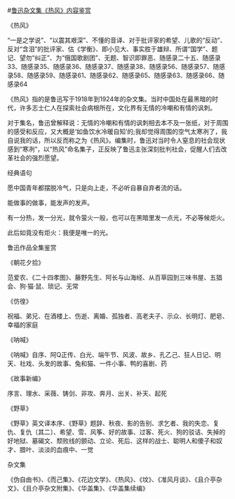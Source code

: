 #[鲁迅杂文集《热风》内容鉴赏](https://www.vrrw.net/wx/10125.html)

《热风》

“一是之学说”、“以震其艰深”、不懂的音译、对于批评家的希望、儿歌的“反动”、反对“含泪”的批评家、估《学衡》、即小见大、事实胜于雄辩、所谓“国学”、题记、望勿“纠正”、为“俄国歌剧团”、无题、智识即罪恶、随感录二十五、随感录33、随感录35、随感录36、随感录37、随感录38、随感录56、随感录57、随感录58、随感录59、随感录61、随感录62、随感录65、随感录63、随感录66、随感录64

《热风》指的是鲁迅写于1918年到1924年的杂文集。当时中国处在最黑暗的时代，许多志士仁人在探索社会病根所在，文化界有无情的冷嘲和有情的讽刺。



对于集名，鲁迅曾解释说：无情的冷嘲和有情的讽刺相去本不及一张纸，对于周围的感受和反应，又大概是‘如鱼饮水冷暖自知’的;我却觉得周围的空气太寒冽了，我自说我的话，所以反而称之为《热风》。编集时，鲁迅对当时令人窒息的社会现状感到“寒冽”，以“热风”命名集子，正反映了鲁迅主张深刻批判社会，促醒人们去改革社会的强烈愿望。

经典语句

愿中国青年都摆脱冷气，只是向上走，不必听自暴自弃者流的话。

能做事的做事，能发声的发声。

有一分热，发一分光，就令萤火一般，也可以在黑暗里发一点光，不必等候炬火。

此后如竟没有炬火：我便是唯一的光。

鲁迅作品全集鉴赏

《朝花夕拾》

范爱农、《二十四孝图》、藤野先生、阿长与山海经、从百草园到三味书屋、五猖会、狗·猫·鼠、琐记、无常

《仿徨》

祝福、弟兄、在酒楼上、伤逝、离婚、孤独者、高老夫子、示众、长明灯、肥皂、幸福的家庭

《呐喊》

《呐喊》自序、阿Q正传、白光、端午节、风波、故乡、孔乙己、狂人日记、明天、社戏、头发的故事、兔和猫、一件小事、鸭的喜剧、药

《故事新编》

序言、理水、采薇、铸剑、非攻、奔月、出关、补天、起死

《野草》

《野草》英文译本序、《野草》题辞、秋夜、影的告别、求乞者、我的失恋、复仇、复仇〔其二〕、希望、雪、风筝、好的故事、过客、死火、狗的驳诘、失掉的好地狱、墓碣文、颓败线的颤动、立论、死后、这样的战士、聪明人和傻子和奴才、腊叶、淡淡的血痕中、一觉

杂文集

《伪自由书》、《而己集》、《花边文学》、《热风》、《坟》、《准风月谈》、《且介亭杂文》、《且介亭杂文附集》、《华盖集》、《华盖集续编》

